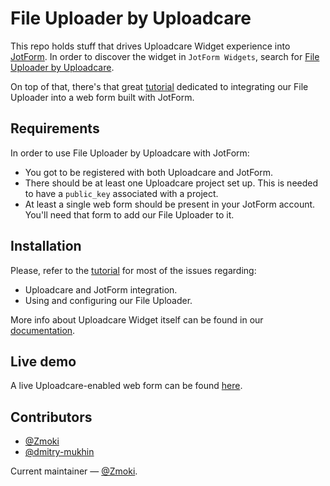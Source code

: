 # File Uploader by Uploadcare

This repo holds stuff that drives Uploadcare Widget experience
into [JotForm](https://jotform.com/). In order to discover
the widget in `JotForm Widgets`, search for
[File Uploader by Uploadcare](https://widgets.jotform.com/widget/file_uploader_by_uploadcare).

On top of that, there's that great
[tutorial](https://uploadcare.com/tutorials/jotform/)
dedicated to integrating our File Uploader into a web form built with
JotForm.

## Requirements

In order to use File Uploader by Uploadcare with JotForm:

* You got to be registered with both Uploadcare and JotForm.
* There should be at least one Uploadcare project set up.
	This is needed to have a `public_key` associated with a project.
* At least a single web form should be present in your JotForm account.
	You'll need that form to add our File Uploader to it.

## Installation

Please, refer to the [tutorial](https://uploadcare.com/tutorials/jotform/)
for most of the issues regarding:

* Uploadcare and JotForm integration.
* Using and configuring our File Uploader.

More info about Uploadcare Widget itself
can be found in our
[documentation](https://uploadcare.com/documentation/widget/).

## Live demo

A live Uploadcare-enabled web form can be found
[here](https://form.jotformeu.com/61394223844356).

## Contributors

* [@Zmoki](https://github.com/Zmoki)
* [@dmitry-mukhin](https://github.com/dmitry-mukhin)

Current maintainer — [@Zmoki](https://github.com/Zmoki).
